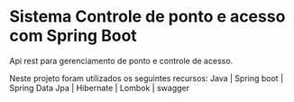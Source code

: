 # Sistema Controle de ponto e acesso com Spring Boot

Api rest para gerenciamento de ponto e controle de acesso.

Neste projeto foram utilizados os seguintes recursos:
Java | Spring boot | Spring Data Jpa | Hibernate | Lombok | swagger

